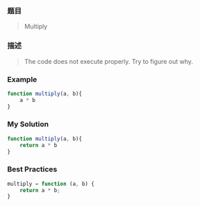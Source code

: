 ### 题目
> Multiply

### 描述
> The code does not execute properly. Try to figure out why.

### Example
```javascript
function multiply(a, b){
    a * b
}
```

### My Solution
```javascript
function multiply(a, b){
    return a * b
}
```

### Best Practices
```javascript
multiply = function (a, b) {
    return a * b;
}
```